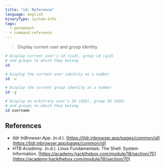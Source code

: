 ```yaml
---
title: "id: Reference"
language: english
binaryType: system-info
tags:
  - permanent
  - command-reference
---
```



> Display current user and group identity.

```bash
# Display current user's id (uid), group id (gid)
# and groups to which they belong
id

# Display the current user identity as a number
id -u

# Display the current group identity as a number
id -g

# Display an arbitrary user's ID (UID), group ID (GID)
# and groups to which they belong
id username
```

## References

- _tldr InBrowser.App_. (n.d.). [https://tldr.inbrowser.app/pages/common/id](https://tldr.inbrowser.app/pages/common/id)
- _HTB Academy_. (n.d.). <span class="reference-title">Linux Fundamentals: The Shell: System Information</span>. [https://academy.hackthebox.com/module/18/section/70](https://academy.hackthebox.com/module/18/section/70)
